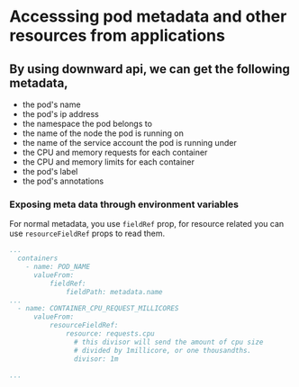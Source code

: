 # Accesssing pod metadata and other resources from applications

## By using downward api, we can get the following metadata,
- the pod's name
- the pod's ip address
- the namespace the pod belongs to
- the name of the node the pod is running on
- the name of the service account the pod is running under
- the CPU and memory requests for each container
- the CPU and memory limits for each container
- the pod's label
- the pod's annotations

### Exposing meta data through environment variables
For normal metadata, you use `fieldRef` prop, for resource related you can use `resourceFieldRef` props to read them.
```yaml
...
  containers
	- name: POD_NAME
	  valueFrom:
		  fieldRef: 
			  fieldPath: metadata.name
...
  - name: CONTAINER_CPU_REQUEST_MILLICORES
	  valueFrom:
		  resourceFieldRef:
			  resource: requests.cpu
				# this divisor will send the amount of cpu size
				# divided by 1millicore, or one thousandths.
				divisor: 1m 

...
```


